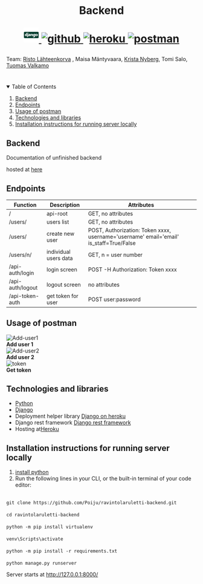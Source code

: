 <h1 align="center">Backend<p align="center"> <a href="https://github.com/Poiju/ravintolaruletti-backend" target="_blank" rel="noreferrer"> <img src="https://raw.githubusercontent.com/devicons/devicon/master/icons/django/django-original.svg" alt="django" width="40" height="40"/> </a> <a href="https://github.com/Poiju" target="_blank" rel="noreferrer"> <img src="https://www.vectorlogo.zone/logos/github/github-icon.svg" alt="github" width="40" height="40"/> </a> <a href="https://ruletti.herokuapp.com" target="_blank" rel="noreferrer"> <img src="https://www.vectorlogo.zone/logos/heroku/heroku-icon.svg" alt="heroku" width="40" height="40"/> </a> <a href="https://postman.com" target="_blank" rel="noreferrer"> <img src="https://www.vectorlogo.zone/logos/getpostman/getpostman-icon.svg" alt="postman" width="40" height="40"/> </a> </h1>


Team: [Risto Lähteenkorva](https://www.linkedin.com/in/r-lahteenkorva) , Maisa Mäntyvaara, [Krista Nyberg](https://www.linkedin.com/in/krista-nyberg-5a7721176/), Tomi Salo, [Tuomas Valkamo](https://www.linkedin.com/in/tuomasvalkamo/)

#
<!-- TABLE OF CONTENTS -->
<details open="open">
  <summary>Table of Contents</summary>
  <ol>
    <li><a href="#backend">Backend</a></li>
    <li><a href="#endpoints">Endpoints</a></li>
    <li><a href="#usage-of-postman">Usage of postman</a></li>
    <li><a href="#technologies-and-libraries">Technologies and libraries</a></li>
    <li><a href="#installation-instructions-for-running-server-locally">Installation instructions for running server locally</a></li>
  </ol>
</details>

## Backend

Documentation of unfinished backend

hosted at [here](https://ruletti.herokuapp.com)

## Endpoints

| Function | Description | Attributes |
| --- | --- | --- |
| / | api-root | GET, no attributes |
| /users/ | users list | GET, no attributes |
| /users/ | create new user | POST, Authorization: Token xxxx, username='username' email='email' is_staff=True/False |
| /users/n/ | individual users data | GET, n = user number |
| /api-auth/login | login screen | POST -H Authorization: Token xxxx |
| /api-auth/logout | logout screen | no attributes |
| /api-token-auth | get token for user | POST user:password |


## Usage of postman

<p >
<img src="https://i.ibb.co/CQTVc16/Add-user1.png" alt="Add-user1" border="0"> <br>  
<b> Add user 1 </b> <br>  
<img src="https://i.ibb.co/hVzck5w/Add-user2.png" alt="Add-user2" border="0"> <br>  
<b> Add user 2 </b> <br> 
<img src="https://i.ibb.co/Tmr0DKy/token.png" alt="token" border="0"> <br>
<b> Get token </b> <br> 
</p>

## Technologies and libraries

* [Python](https://www.python.org/downloads/)
* [Django](https://www.djangoproject.com/)
* Deployment helper library [Django on heroku](https://pypi.org/project/django-on-heroku/)
* Django rest framework [Django rest framework](https://www.django-rest-framework.org/)
* Hosting at[Heroku](https://www.heroku.com/)

 
## Installation instructions for running server locally

1. [install python](https://www.python.org/downloads/)  
2. Run the following lines in your CLI, or the built-in terminal of your code editor:  

```

git clone https://github.com/Poiju/ravintolaruletti-backend.git  

cd ravintolaruletti-backend  

python -m pip install virtualenv  

venv\Scripts\activate  

python -m pip install -r requirements.txt  

python manage.py runserver  

```

Server starts at http://127.0.0.1:8000/

